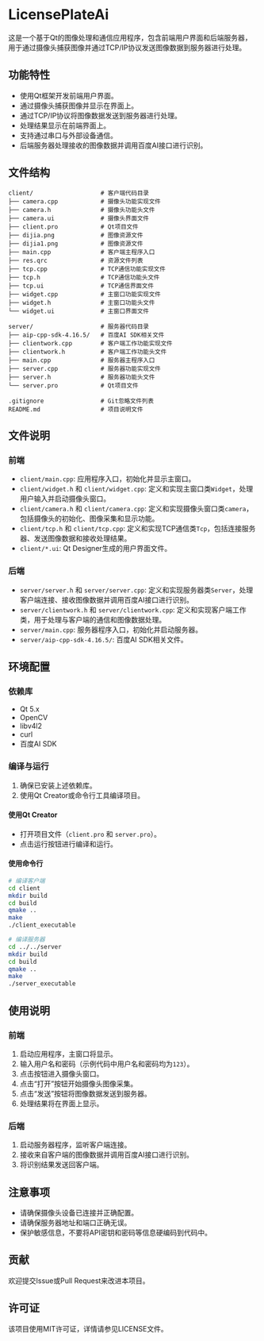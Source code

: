# LicensePlateAi

这是一个基于Qt的图像处理和通信应用程序，包含前端用户界面和后端服务器，用于通过摄像头捕获图像并通过TCP/IP协议发送图像数据到服务器进行处理。

## 功能特性

- 使用Qt框架开发前端用户界面。
- 通过摄像头捕获图像并显示在界面上。
- 通过TCP/IP协议将图像数据发送到服务器进行处理。
- 处理结果显示在前端界面上。
- 支持通过串口与外部设备通信。
- 后端服务器处理接收的图像数据并调用百度AI接口进行识别。

## 文件结构

```
client/                   # 客户端代码目录
├── camera.cpp            # 摄像头功能实现文件
├── camera.h              # 摄像头功能头文件
├── camera.ui             # 摄像头界面文件
├── client.pro            # Qt项目文件
├── dijia.png             # 图像资源文件
├── dijia1.png            # 图像资源文件
├── main.cpp              # 客户端主程序入口
├── res.qrc               # 资源文件列表
├── tcp.cpp               # TCP通信功能实现文件
├── tcp.h                 # TCP通信功能头文件
├── tcp.ui                # TCP通信界面文件
├── widget.cpp            # 主窗口功能实现文件
├── widget.h              # 主窗口功能头文件
└── widget.ui             # 主窗口界面文件

server/                   # 服务器代码目录
├── aip-cpp-sdk-4.16.5/   # 百度AI SDK相关文件
├── clientwork.cpp        # 客户端工作功能实现文件
├── clientwork.h          # 客户端工作功能头文件
├── main.cpp              # 服务器主程序入口
├── server.cpp            # 服务器功能实现文件
├── server.h              # 服务器功能头文件
└── server.pro            # Qt项目文件

.gitignore                # Git忽略文件列表
README.md                 # 项目说明文件

```

## 文件说明

### 前端

- `client/main.cpp`: 应用程序入口，初始化并显示主窗口。
- `client/widget.h` 和 `client/widget.cpp`: 定义和实现主窗口类`Widget`，处理用户输入并启动摄像头窗口。
- `client/camera.h` 和 `client/camera.cpp`: 定义和实现摄像头窗口类`camera`，包括摄像头的初始化、图像采集和显示功能。
- `client/tcp.h` 和 `client/tcp.cpp`: 定义和实现TCP通信类`Tcp`，包括连接服务器、发送图像数据和接收处理结果。
- `client/*.ui`: Qt Designer生成的用户界面文件。

### 后端

- `server/server.h` 和 `server/server.cpp`: 定义和实现服务器类`Server`，处理客户端连接、接收图像数据并调用百度AI接口进行识别。
- `server/clientwork.h` 和 `server/clientwork.cpp`: 定义和实现客户端工作类，用于处理与客户端的通信和图像数据处理。
- `server/main.cpp`: 服务器程序入口，初始化并启动服务器。
- `server/aip-cpp-sdk-4.16.5/`: 百度AI SDK相关文件。

## 环境配置

### 依赖库

- Qt 5.x
- OpenCV
- libv4l2
- curl
- 百度AI SDK

### 编译与运行

1. 确保已安装上述依赖库。
2. 使用Qt Creator或命令行工具编译项目。

#### 使用Qt Creator

- 打开项目文件（`client.pro` 和 `server.pro`）。
- 点击运行按钮进行编译和运行。

#### 使用命令行

```bash
# 编译客户端
cd client
mkdir build
cd build
qmake ..
make
./client_executable

# 编译服务器
cd ../../server
mkdir build
cd build
qmake ..
make
./server_executable
```

## 使用说明

### 前端

1. 启动应用程序，主窗口将显示。
2. 输入用户名和密码（示例代码中用户名和密码均为`123`）。
3. 点击按钮进入摄像头窗口。
4. 点击“打开”按钮开始摄像头图像采集。
5. 点击“发送”按钮将图像数据发送到服务器。
6. 处理结果将在界面上显示。

### 后端

1. 启动服务器程序，监听客户端连接。
2. 接收来自客户端的图像数据并调用百度AI接口进行识别。
3. 将识别结果发送回客户端。

## 注意事项

- 请确保摄像头设备已连接并正确配置。
- 请确保服务器地址和端口正确无误。
- 保护敏感信息，不要将API密钥和密码等信息硬编码到代码中。

## 贡献

欢迎提交Issue或Pull Request来改进本项目。

## 许可证

该项目使用MIT许可证，详情请参见LICENSE文件。